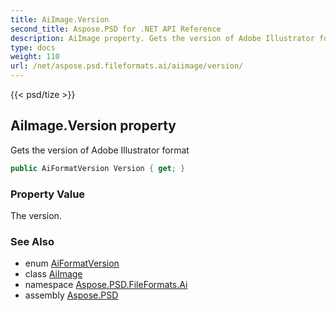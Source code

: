 ```yaml
---
title: AiImage.Version
second_title: Aspose.PSD for .NET API Reference
description: AiImage property. Gets the version of Adobe Illustrator format
type: docs
weight: 110
url: /net/aspose.psd.fileformats.ai/aiimage/version/
---
```

{{< psd/tize >}}
## AiImage.Version property

Gets the version of Adobe Illustrator format

```csharp
public AiFormatVersion Version { get; }
```

### Property Value

The version.

### See Also

* enum [AiFormatVersion](../../aiformatversion/)
* class [AiImage](../)
* namespace [Aspose.PSD.FileFormats.Ai](../../aiimage/)
* assembly [Aspose.PSD](../../../)



